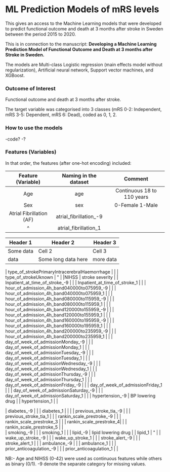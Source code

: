 # ML Prediction Models of mRS levels
This gives an access to the Machine Learning models that were developed to predict functional outcome and death at 3 months after stroke in Sweden between the period 2015 to 2020. 

This is in connection to the manuscript: **Developing a Machine Learning Prediction Model of Functional Outcome and Death at 3 months after Stroke in Sweden.**

The models are Multi-class Logistic regression (main effects model without regularization), Artificial neural network, Support vector machines, and XGBoost.

### Outcome of Interest
Functional outcome and death at 3 months after stroke.

The target variable was categorised into 3 classes (mRS 0-2: Independent, mRS 3-5: Dependent, mRS 6: Dead), coded as 0, 1, 2. 

### How to use the models
-code?
-?

### Features (Variables)
In that order, the features (after one-hot encoding) included:


|Feature (Variable)| Naming in the dataset|  Comment |
| :---:| :---:   | :---: | 
|Age | age   |  Continuous 18 to 110 years |
|Sex| sex |  0-Female 1-Male |
|Atrial Fibrillation (AF)| atrial_fibrillation_-9 |      |
|^| atrial_fibrillation_1 |          |


| Header 1  | Header 2            | Header 3  |
| --------- | ------------------- | --------- |
| Some data | Cell 2              | Cell 3    | Ignored | Ignored |
| data      | Some long data here | more data | 






| type_of_strokePrimaryIntracerebralHaemorrhage |   |
| type_of_strokeUknown |   " |
|NIHSS  |   stroke severity  |
| Inpatient_at_time_of_stroke_-9 |    |
| Inpatient_at_time_of_stroke_1 |       |
| hour_of_admission_4h_band040000to075959_-9 |          | 
| hour_of_admission_4h_band040000to075959_1 |         | 
| hour_of_admission_4h_band080000to115959_-9 |          | 
| hour_of_admission_4h_band080000to115959_1 |         | 
| hour_of_admission_4h_band120000to155959_-9 |          | 
| hour_of_admission_4h_band120000to155959_1 |          | 
| hour_of_admission_4h_band160000to195959_-9 |         | 
| hour_of_admission_4h_band160000to195959_1 |          | 
| hour_of_admission_4h_band200000to235959_-9 |          | 
| hour_of_admission_4h_band200000to235959_1 |          | 
| day_of_week_of_admissionMonday_-9 |          |
| day_of_week_of_admissionMonday_1 |          |
| day_of_week_of_admissionTuesday_-9 |          |
| day_of_week_of_admissionTuesday_1 |          |
| day_of_week_of_admissionWednesday_-9 |          |
| day_of_week_of_admissionWednesday_1 |          |
| day_of_week_of_admissionThursday_-9 |          |
| day_of_week_of_admissionThursday_1 |          |
| day_of_week_of_admissionFriday_-9 |          |
| day_of_week_of_admissionFriday_1 |         |
| day_of_week_of_admissionSaturday_-9 |          |
| day_of_week_of_admissionSaturday_1 |          |
| hypertension_-9 |  BP lowering drug    |
| hypertension_1 |     |

| diabetes_-9 |          |
| diabetes_1 |     |     |
| previous_stroke_tia_-9 |          |
| previous_stroke_tia_1 |          |
| rankin_scale_prestroke_-9 |         |
| rankin_scale_prestroke_3 |          |
| rankin_scale_prestroke_4|          |
| rankin_scale_prestroke_5 |          |                   
| smoking_-9 |          | 
| smoking_1 |          | 
| lipid_-9 |     lipid lowering drug     | 
| lipid_1 |     "     | 
| wake_up_stroke_-9 |          | 
| wake_up_stroke_1 |          | 
| stroke_alert_-9 |          | 
| stroke_alert_1 |          | 
| ambulance_-9 |          | 
| ambulance_1 |          | 
| prior_anticoagulation_-9 |          | 
| prior_anticoagulation_1 |          | 

NB:- Age and NIHSS (0-42) were used as continuous features while others as binary (0/1). -9 denote the separate category for missing values.              
                  
                  
                  
                  
                
